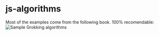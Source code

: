 # js-algorithms
Most of the examples come from the following book. 100% recomendable:
![Sample Grokking algorithms](https://images-na.ssl-images-amazon.com/images/I/61uUPXbhMxL._SX397_BO1,204,203,200_.jpg)
